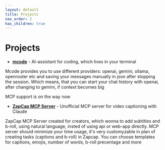 ```yaml
---
layout: default
title: Projects
nav_order: 2
has_children: true
---
```


# Projects
- **[mcode](https://github.com/bogdan01m/mcode)** - AI-assistant for coding, which lives in your terminal

Mcode provides you to use different providers: openai, gemini, ollama, openrouter etc and saving your messages manually in json after stopping the session. Which means, that you can start your chat history with openai, after changing to gemini, if context becomes big

MCP support is on the way now


- **[ZapCap MCP Server](https://github.com/bogdan01m/zapcap-mcp-server)** - Unofficial MCP server for video captioning with Claude

ZapCap MCP Server created for creators, which wonna to add subtitles and b-roll, using natural language, insted of using api or web-app directly.
MCP server should minimize your time usage, it's very customyzable in plan of creating tasks (captions and b-roll) in Zapcap. You can choose templates for captions, emojis, number of words, b-roll precentage and more